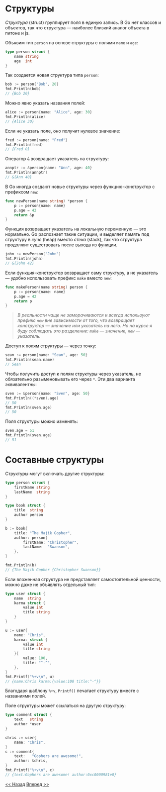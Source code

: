 # Структуры

*Структура* (struct) группирует поля в единую запись. В Go нет классов и объектов, так что структура — наиболее близкий аналог объекта в питоне и js.

Объявим тип `person` на основе структуры с полями `name` и `age`:

```go
type person struct {
    name string
    age  int
}
```

Так создается новая структура типа `person`:

```go
bob := person{"Bob", 20}
fmt.Println(bob)
// {Bob 20}
```

Можно явно указать названия полей:

```go
alice := person{name: "Alice", age: 30}
fmt.Println(alice)
// {Alice 30}
```

Если не указать поле, оно получит нулевое значение:

```go
fred := person{name: "Fred"}
fmt.Println(fred)
// {Fred 0}
```

Оператор `&` возвращает указатель на структуру:

```go
annptr := &person{name: "Ann", age: 40}
fmt.Println(annptr)
// &{Ann 40}
```

В Go иногда создают новые структуры через функцию-конструктор с префиксом `new`:

```go
func newPerson(name string) *person {
    p := person{name: name}
    p.age = 42
    return &p
}
```

Функция возвращает указатель на локальную переменную — это нормально. Go распознает такие ситуации, и выделяет память под структуру в *куче* (heap) вместо *стека* (stack), так что структура продолжит существовать после выхода из функции.

```go
john := newPerson("John")
fmt.Println(john)
// &{John 42}
```

Если функция-конструктор возвращает саму структуру, а не указатель — удобно использовать префикс `make` вместо `new`:

```go
func makePerson(name string) person {
    p := person{name: name}
    p.age = 42
    return p
}
```

> *В реальности чаще не заморачиваются и всегда используют префикс `new` вне зависимости от того, что возвращает конструктор — значение или указатель на него. Но на курсе я буду соблюдать это разделение: `make` — значение, `new` — указатель.*

Доступ к полям структуры — через точку:

```go
sean := person{name: "Sean", age: 50}
fmt.Println(sean.name)
// Sean
```

Чтобы получить доступ к полям структуры через указатель, не обязательно разыменовывать его через `*`. Эти два варианта эквивалентны:

```go
sven := &person{name: "Sven", age: 50}
fmt.Println((*sven).age)
// 50
fmt.Println(sven.age)
// 50
```

Поля структуры можно изменять:

```go
sven.age = 51
fmt.Println(sven.age)
// 51
```

# Составные структуры

Структуры могут включать другие структуры:

```go
type person struct {
    firstName string
    lastName  string
}

type book struct {
    title  string
    author person
}

b := book{
    title: "The Majik Gopher",
    author: person{
        firstName: "Christopher",
        lastName:  "Swanson",
    },
}

fmt.Println(b)
// {The Majik Gopher {Christopher Swanson}}
```

Если вложенная структура не представляет самостоятельной ценности, можно даже не объявлять отдельный тип:

```go
type user struct {
    name  string
    karma struct {
        value int
        title string
    }
}

u := user{
    name: "Chris",
    karma: struct {
        value int
        title string
    }{
        value: 100,
        title: "^-^",
    },
}
fmt.Printf("%+v\n", u)
// {name:Chris karma:{value:100 title:^-^}}
```

Благодаря шаблону `%+v`, `Printf()` печатает структуру вместе с названиями полей.

Поле структуры может ссылаться на другую структуру:

```go
type comment struct {
    text   string
    author *user
}

chris := user{
    name: "Chris",
}
c := comment{
    text:   "Gophers are awesome!",
    author: &chris,
}
fmt.Printf("%+v\n", c)
// {text:Gophers are awesome! author:0xc0000981e0}
```

[<< Назад](content.md) [Вперед >>](methods.md)